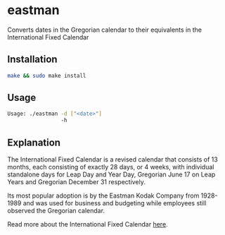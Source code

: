 # eastman

Converts dates in the Gregorian calendar to their equivalents in the International Fixed Calendar

## Installation

```bash
make && sudo make install
```

## Usage

```bash
Usage: ./eastman -d ["<date>"]
                 -h
```

## Explanation

The International Fixed Calendar is a revised calendar that consists of 13 months, each consisting of exactly 28 days, or 4 weeks, with individual standalone days for Leap Day and Year Day, Gregorian June 17 on Leap Years and Gregorian December 31 respectively.

Its most popular adoption is by the Eastman Kodak Company from 1928-1989 and was used for business and budgeting while employees still observed the Gregorian calendar.

Read more about the International Fixed Calendar [here](https://en.wikipedia.org/wiki/International_Fixed_Calendar).
